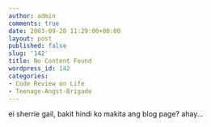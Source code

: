 ```yaml
---
author: admin
comments: true
date: 2003-09-20 11:29:00+00:00
layout: post
published: false
slug: '142'
title: No Content Found
wordpress_id: 142
categories:
- Code Review on Life
- Teenage-Angst-Brigade
---
```


ei sherrie gail, bakit hindi ko makita ang blog page? ahay...
